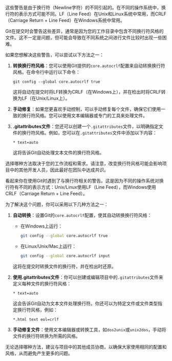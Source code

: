 这些警告是由于换行符（Newline字符）的不同引起的。在不同的操作系统中，换行符的表示方式可能不同。LF（Line Feed）在Unix和Linux系统中常用，而CRLF（Carriage Return + Line Feed）在Windows系统中常用。

Git在提交时会警告这些差异，通常是因为您的工作目录中包含不同换行符风格的文件。这不一定是问题，但可能会导致在不同系统之间进行文件比较时出现一些困难。

如果您想解决这些警告，可以尝试以下方法之一：

1. **转换换行符风格**：您可以使用Git提供的`core.autocrlf`配置来自动转换换行符风格。在命令行中运行以下命令：

   ```
   git config --global core.autocrlf true
   ```

   这将自动在提交时将LF转换为CRLF（在Windows上），并在检出时将CRLF转换为LF（在Unix/Linux上）。

2. **手动修复**：如果您更喜欢手动控制，可以手动修复每个文件，确保它们使用一致的换行符风格。您可以使用文本编辑器或专门的工具来处理文件。

3. **.gitattributes文件**：您还可以创建一个`.gitattributes`文件，以明确指定文件的换行符风格。例如，您可以在`.gitattributes`文件中添加以下内容：

   ```
   * text=auto
   ```

   这将告诉Git自动处理文本文件的换行符风格。

选择哪种方法取决于您的工作流程和需求。请注意，改变换行符风格可能会影响项目中的其他开发人员，因此最好在团队中达成共识。


看起来你在使用Git时遇到了与换行符相关的警告。这是因为不同的操作系统对换行符有不同的表示方式：Unix/Linux使用LF（Line Feed），而Windows使用CRLF（Carriage Return + Line Feed）。

为了解决这个问题，你可以采用以下几种方法之一：

1. **自动转换**：设置Git的`core.autocrlf`配置，使其自动转换换行符风格：
   - 在Windows上运行：
     ```bash
     git config --global core.autocrlf true
     ```
   - 在Linux/Unix/Mac上运行：
     ```bash
     git config --global core.autocrlf input
     ```

   这将在提交时转换文件的换行符，并在检出时还原。

2. **使用.gitattributes文件**：你可以创建或编辑项目中的`.gitattributes`文件来定义每种文件的换行符风格：
   ```plaintext
   * text=auto
   ```

   这会告诉Git自动为文本文件处理换行符。你还可以为特定文件或文件类型指定换行符风格，例如：
   ```plaintext
   *.html text eol=crlf
   ```

3. **手动修复文件**：使用文本编辑器或转换工具，如`dos2unix`或`unix2dos`，手动将文件的换行符转换为所需的风格。

无论选择哪种方法，建议与项目中的其他成员协商，以确保大家使用相同的配置和风格，从而避免产生更多的问题。